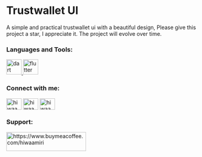 
# Trustwallet UI

A simple and practical trustwallet ui with a beautiful design,
Please give this project a star, I appreciate it. The project will evolve over time.

<h3 align="left">Languages and Tools:</h3>
<p align="left"> <a href="https://dart.dev" target="_blank" rel="noreferrer"> <img src="https://www.vectorlogo.zone/logos/dartlang/dartlang-icon.svg" alt="dart" width="40" height="40"/> </a> <a href="https://flutter.dev" target="_blank" rel="noreferrer"> <img src="https://www.vectorlogo.zone/logos/flutterio/flutterio-icon.svg" alt="flutter" width="40" height="40"/> </a>  </p>

<h3 align="left">Connect with me:</h3>
<p align="left">
<a href="https://twitter.com/hiwaamiri" target="blank"><img align="center" src="https://raw.githubusercontent.com/rahuldkjain/github-profile-readme-generator/master/src/images/icons/Social/twitter.svg" alt="hiwaamiri" height="30" width="40" /></a>
<a href="https://linkedin.com/in/hiwaamiri" target="blank"><img align="center" src="https://raw.githubusercontent.com/rahuldkjain/github-profile-readme-generator/master/src/images/icons/Social/linked-in-alt.svg" alt="hiwaamiri" height="30" width="40" /></a>
<a href="https://instagram.com/hiwaamiri.ir" target="blank"><img align="center" src="https://raw.githubusercontent.com/rahuldkjain/github-profile-readme-generator/master/src/images/icons/Social/instagram.svg" alt="hiwaamiri.ir" height="30" width="40" /></a>
</p>

<h3 align="left">Support:</h3>
<p><a href="https://www.buymeacoffee.com/hiwaamiri"> <img align="left" src="https://cdn.buymeacoffee.com/buttons/v2/default-yellow.png" height="50" width="210" alt="https://www.buymeacoffee.com/hiwaamiri" /></a></p><br><br>
